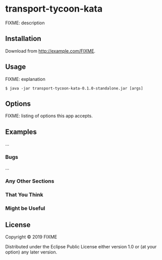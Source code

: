 # transport-tycoon-kata

FIXME: description

## Installation

Download from http://example.com/FIXME.

## Usage

FIXME: explanation

    $ java -jar transport-tycoon-kata-0.1.0-standalone.jar [args]

## Options

FIXME: listing of options this app accepts.

## Examples

...

### Bugs

...

### Any Other Sections
### That You Think
### Might be Useful

## License

Copyright © 2019 FIXME

Distributed under the Eclipse Public License either version 1.0 or (at
your option) any later version.

